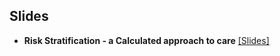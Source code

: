
## Slides

* **Risk Stratification - a Calculated approach to care** [[Slides]](https://www.health.state.mn.us/facilities/hchomes/collaborative/documents/ld2019w2.pdf)
